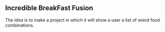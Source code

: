    **Incredible BreakFast Fusion**
-
The idea is to make a project in which it will show a user a list of wierd food combinations.